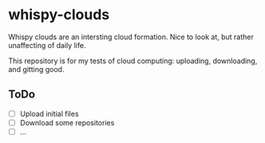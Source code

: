 # whispy-clouds

Whispy clouds are an intersting cloud formation. Nice to look at, but rather unaffecting of daily life.

This repository is for my tests of cloud computing: uploading, downloading, and gitting good. 

## ToDo
- [ ] Upload initial files
- [ ] Download some repositories
- [ ] ...
